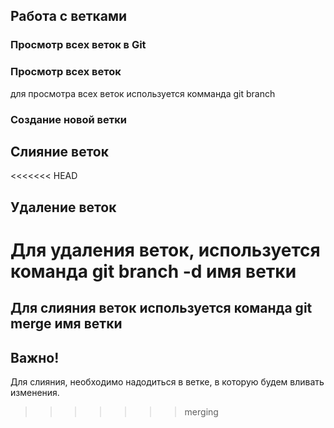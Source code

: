 ## Работа с ветками

### Просмотр всех веток в Git

### Просмотр всех веток

для просмотра всех веток используется комманда git branch

### Создание новой ветки

## Слияние веток

<<<<<<< HEAD

## Удаление веток

Для удаления веток, используется команда git branch -d имя ветки
=======
## Для слияния веток используется команда git merge имя ветки

## Важно! 

Для слияния, необходимо надодиться в ветке, в которую будем вливать изменения.
>>>>>>> merging
